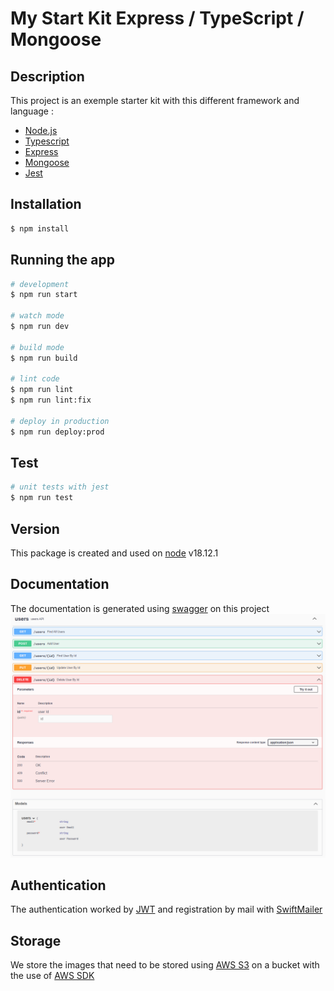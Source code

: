 # My Start Kit Express / TypeScript / Mongoose

## Description

This project is an exemple starter kit with this different framework and language :

- [Node.js](https://nodejs.org/dist/latest-v18.x/docs/api/)
- [Typescript](https://www.typescriptlang.org/docs/handbook/typescript-from-scratch.html)
- [Express](https://expressjs.com/en/starter/installing.html)
- [Mongoose](https://mongoosejs.com/docs/guide.html)
- [Jest](https://jestjs.io/docs/getting-started)

## Installation

```bash
$ npm install
```

## Running the app

```bash
# development
$ npm run start

# watch mode
$ npm run dev

# build mode
$ npm run build

# lint code
$ npm run lint
$ npm run lint:fix

# deploy in production
$ npm run deploy:prod
```

## Test

```bash
# unit tests with jest
$ npm run test
```

## Version

This package is created and used on [node](https://nodejs.org/dist/latest-v18.x/docs/api/) v18.12.1

## Documentation

The documentation is generated using [swagger](https://swagger.io/docs/specification/basic-structure/) on this project
![Documentation](./doc/Swagger.png?raw=true 'Documentation')

## Authentication

The authentication worked by [JWT](https://jwt.io/introduction) and registration by mail with [SwiftMailer](https://docs.sendgrid.com/for-developers/sending-email/quickstart-nodejs)

## Storage

We store the images that need to be stored using [AWS S3](https://docs.aws.amazon.com/s3/index.html) on a bucket with the use of [AWS SDK](https://www.npmjs.com/package/aws-sdk)
